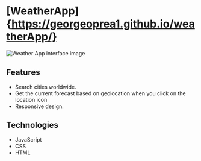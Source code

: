 # [WeatherApp]{https://georgeoprea1.github.io/weatherApp/}

![Weather App interface image](weatherAppPhoto.avif)

## Features

- Search cities worldwide.
- Get the current forecast based on geolocation when you click on the location icon
- Responsive design.

## Technologies

- JavaScript
- CSS
- HTML
